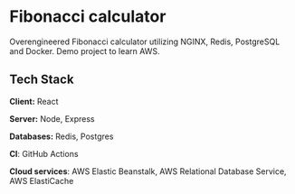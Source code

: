 
# Fibonacci calculator

Overengineered Fibonacci calculator utilizing NGINX, Redis, PostgreSQL and Docker. Demo project to learn AWS.


## Tech Stack

**Client:** React

**Server:** Node, Express

**Databases:** Redis, Postgres

**CI**: GitHub Actions

**Cloud services**: AWS Elastic Beanstalk, AWS Relational Database Service, AWS ElastiCache
